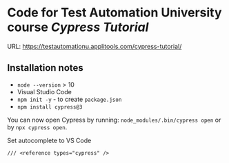 # Code for Test Automation University course *Cypress Tutorial*


URL: https://testautomationu.applitools.com/cypress-tutorial/

## Installation notes
- `node --version` > 10
- Visual Studio Code
- `npm init -y` - to create `package.json`
- `npm install cypress@3`


You can now open Cypress by running: `node_modules/.bin/cypress open` or by `npx cypress open`.


Set autocomplete to VS Code

`/// <reference types="cypress" />`